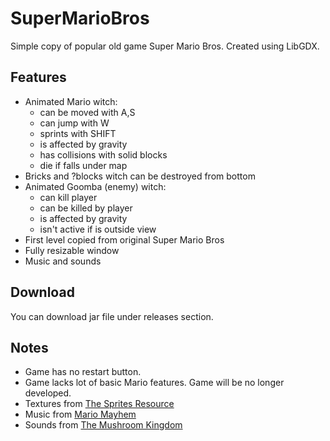 # SuperMarioBros
Simple copy of popular old game Super Mario Bros. Created using LibGDX.

## Features
- Animated Mario witch:
  - can be moved with A,S
  - can jump with W
  - sprints with SHIFT
  - is affected by gravity
  - has collisions with solid blocks
  - die if falls under map
- Bricks and ?blocks witch can be destroyed from bottom
- Animated Goomba (enemy) witch:
  - can kill player
  - can be killed by player
  - is affected by gravity
  - isn't active if is outside view
- First level copied from original Super Mario Bros
- Fully resizable window
- Music and sounds

## Download
You can download jar file under releases section.

## Notes
- Game has no restart button.
- Game lacks lot of basic Mario features. Game will be no longer developed.
- Textures from [The Sprites Resource](https://www.spriters-resource.com/nes/supermariobros/)
- Music from [Mario Mayhem](http://www.mariomayhem.com/downloads/sound_tracks/super_mario_bros_1_soundtrack.php)
- Sounds from [The Mushroom Kingdom](http://themushroomkingdom.net/media/smb/wav)
